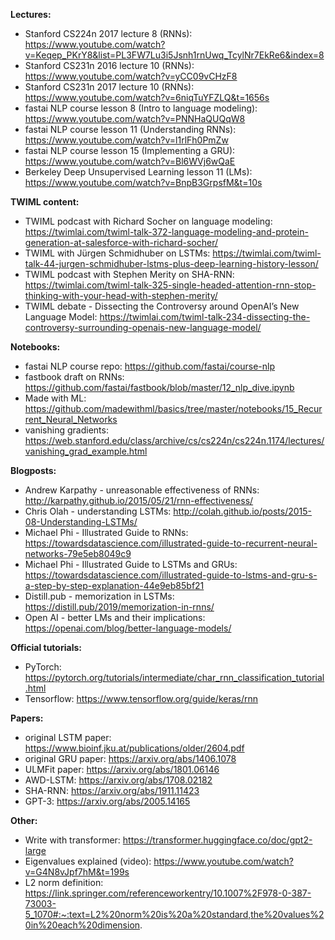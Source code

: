 **Lectures:**
- Stanford CS224n 2017 lecture 8 (RNNs): https://www.youtube.com/watch?v=Keqep_PKrY8&list=PL3FW7Lu3i5Jsnh1rnUwq_TcylNr7EkRe6&index=8
- Stanford CS231n 2016 lecture 10 (RNNs): https://www.youtube.com/watch?v=yCC09vCHzF8
- Stanford CS231n 2017 lecture 10 (RNNs): https://www.youtube.com/watch?v=6niqTuYFZLQ&t=1656s
- fastai NLP course lesson 8 (Intro to language modeling): https://www.youtube.com/watch?v=PNNHaQUQqW8
- fastai NLP course lesson 11 (Understanding RNNs): https://www.youtube.com/watch?v=l1rlFh0PmZw
- fastai NLP course lesson 15 (Implementing a GRU): https://www.youtube.com/watch?v=Bl6WVj6wQaE
- Berkeley Deep Unsupervised Learning lesson 11 (LMs): https://www.youtube.com/watch?v=BnpB3GrpsfM&t=10s
	
	
**TWIML content:**
- TWIML podcast with Richard Socher on language modeling: https://twimlai.com/twiml-talk-372-language-modeling-and-protein-generation-at-salesforce-with-richard-socher/
- TWIML with Jürgen Schmidhuber on LSTMs: https://twimlai.com/twiml-talk-44-jurgen-schmidhuber-lstms-plus-deep-learning-history-lesson/
- TWIML podcast with Stephen Merity on SHA-RNN: https://twimlai.com/twiml-talk-325-single-headed-attention-rnn-stop-thinking-with-your-head-with-stephen-merity/
- TWIML debate - Dissecting the Controversy around OpenAI’s New Language Model: https://twimlai.com/twiml-talk-234-dissecting-the-controversy-surrounding-openais-new-language-model/

**Notebooks:**
- fastai NLP course repo: https://github.com/fastai/course-nlp
- fastbook draft on RNNs: https://github.com/fastai/fastbook/blob/master/12_nlp_dive.ipynb
- Made with ML: https://github.com/madewithml/basics/tree/master/notebooks/15_Recurrent_Neural_Networks
- vanishing gradients: https://web.stanford.edu/class/archive/cs/cs224n/cs224n.1174/lectures/vanishing_grad_example.html

**Blogposts:**
- Andrew Karpathy - unreasonable effectiveness of RNNs:  http://karpathy.github.io/2015/05/21/rnn-effectiveness/
- Chris Olah - understanding LSTMs: http://colah.github.io/posts/2015-08-Understanding-LSTMs/
- Michael Phi - Illustrated Guide to RNNs: https://towardsdatascience.com/illustrated-guide-to-recurrent-neural-networks-79e5eb8049c9
- Michael Phi - Illustrated Guide to LSTMs and GRUs: https://towardsdatascience.com/illustrated-guide-to-lstms-and-gru-s-a-step-by-step-explanation-44e9eb85bf21
- Distill.pub - memorization in LSTMs: https://distill.pub/2019/memorization-in-rnns/
- Open AI - better LMs and their implications: https://openai.com/blog/better-language-models/

**Official tutorials:**
- PyTorch: https://pytorch.org/tutorials/intermediate/char_rnn_classification_tutorial.html
- Tensorflow: https://www.tensorflow.org/guide/keras/rnn

**Papers:**
- original LSTM paper: https://www.bioinf.jku.at/publications/older/2604.pdf
- original GRU paper: https://arxiv.org/abs/1406.1078
- ULMFit paper: https://arxiv.org/abs/1801.06146
- AWD-LSTM: https://arxiv.org/abs/1708.02182
- SHA-RNN: https://arxiv.org/abs/1911.11423
- GPT-3: https://arxiv.org/abs/2005.14165

**Other:**
- Write with transformer: https://transformer.huggingface.co/doc/gpt2-large
- Eigenvalues explained (video): https://www.youtube.com/watch?v=G4N8vJpf7hM&t=199s
- L2 norm definition: https://link.springer.com/referenceworkentry/10.1007%2F978-0-387-73003-5_1070#:~:text=L2%20norm%20is%20a%20standard,the%20values%20in%20each%20dimension.
